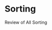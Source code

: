 <!--Start of Website Content-->
<div class="index-header">
    <h1>Sorting</h1>
    <p>Review of All Sorting</p>
</div>

